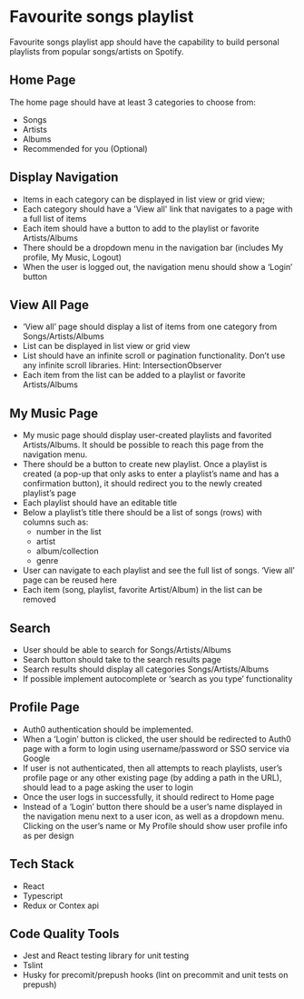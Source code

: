 
# Favourite songs playlist

Favourite songs playlist app should have the capability to build personal playlists from popular songs/artists on Spotify.




## Home Page

The home page should have at least 3 categories to choose from:
 * Songs
 * Artists
 * Albums
 * Recommended for you (Optional)
## Display Navigation

 * Items in each category can be displayed in list view or grid view;
 * Each category should have a 'View all' link that navigates to a page with a full list of items
 * Each item should have a button to add to the playlist or favorite Artists/Albums
 * There should be a dropdown menu in the navigation bar (includes My profile, My Music, Logout)
 * When the user is logged out, the navigation menu should show a ‘Login’ button 
## View All Page

 * ‘View all’ page should display a list of items from one category from Songs/Artists/Albums
 * List can be displayed in list view or grid view
 * List should have an infinite scroll or pagination functionality. Don’t use any infinite scroll libraries. Hint: IntersectionObserver
 * Each item from the list can be added to a playlist or favorite Artists/Albums
## My Music Page

* My music page should display user-created playlists and favorited Artists/Albums. It should be possible to reach this page from the navigation menu.
 * There should be a button to create new playlist. Once a playlist is created (a pop-up that only asks to enter a playlist’s name and has a confirmation button), it should redirect you to the newly created playlist’s page
 * Each playlist should have an editable title
 * Below a playlist’s title there should be a list of songs (rows) with columns such as: 
    * number in the list
    * artist
    * album/collection
    * genre
 * User can navigate to each playlist and see the full list of songs. ‘View all’ page can be reused here
 * Each item (song, playlist, favorite Artist/Album) in the list can be removed
## Search

* User should be able to search for Songs/Artists/Albums
 * Search button should take to the search results page
 * Search results should display all categories Songs/Artists/Albums
 * If possible implement autocomplete or ‘search as you type’ functionality
## Profile Page 
* Auth0 authentication should be implemented.
 * When a ‘Login’ button is clicked, the user should be redirected to Auth0 page with a form to login using username/password or SSO service via Google
 * If user is not authenticated, then all attempts to reach playlists, user’s profile page or any other existing page (by adding a path in the URL), should lead to a page asking the user to login
 * Once the user logs in successfully, it should redirect to Home page
 * Instead of a ‘Login’ button there should be a user’s name displayed in the navigation menu next to a user icon, as well as a dropdown menu. Clicking on the user’s name or My Profile should show user profile info as per design 
## Tech Stack
* React 
* Typescript
* Redux or Contex api
## Code Quality Tools

 * Jest and React testing library for unit testing
 * Tslint
 * Husky for precomit/prepush hooks (lint on precommit and unit tests on prepush)